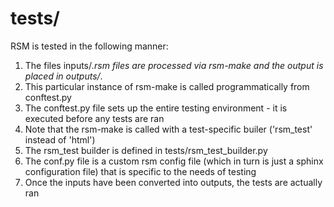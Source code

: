 # tests/

RSM is tested in the following manner:

1. The files inputs/*.rsm files are processed via rsm-make and the output is placed in
   outputs/*.
2. This particular instance of rsm-make is called programmatically from conftest.py
3. The conftest.py file sets up the entire testing environment - it is executed before
   any tests are ran
4. Note that the rsm-make is called with a test-specific builer ('rsm_test' instead of
   'html')
5. The rsm_test builder is defined in tests/rsm_test_builder.py
5. The conf.py file is a custom rsm config file (which in turn is just a sphinx
   configuration file) that is specific to the needs of testing
6. Once the inputs have been converted into outputs, the tests are actually ran
